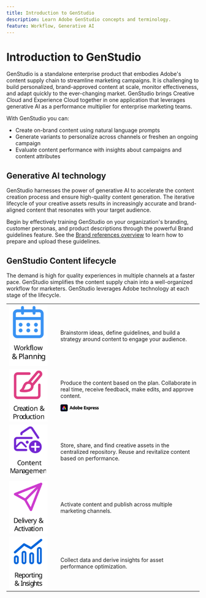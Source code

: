 ```yaml
---
title: Introduction to GenStudio
description: Learn Adobe GenStudio concepts and terminology.
feature: Workflow, Generative AI
---
```


# Introduction to GenStudio

GenStudio is a standalone enterprise product that embodies Adobe's content supply chain to streamline marketing campaigns. It is challenging to build personalized, brand-approved content at scale, monitor effectiveness, and adapt quickly to the ever-changing market. GenStudio brings Creative Cloud and Experience Cloud together in one application that leverages generative AI as a performance multiplier for enterprise marketing teams.

With GenStudio you can:

- Create on-brand content using natural language prompts
- Generate variants to personalize across channels or freshen an ongoing campaign
- Evaluate content performance with insights about campaigns and content attributes

## Generative AI technology

GenStudio harnesses the power of generative AI to accelerate the content creation process and ensure high-quality content generation. The iterative lifecycle of your creative assets results in increasingly accurate and brand-aligned content that resonates with your target audience.

Begin by effectively training GenStudio on your organization's branding, customer personas, and product descriptions through the powerful Brand guidelines feature. See the [Brand references overview](../user-guide/references/overview.md) to learn how to prepare and upload these guidelines.

## GenStudio Content lifecycle

The demand is high for quality experiences in multiple channels at a faster pace. GenStudio simplifies the content supply chain into a well-organized workflow for marketers. GenStudio leverages Adobe technology at each stage of the lifecycle.

<table style="table-layout:fixed">
<tr style="border: 0;">
    <td style="width: 120px;">
        <a>
        <img alt="calendar" src="../assets/csc-workflow-planning.svg" width="100">
        </a>
    </td>
    <td>
        <p>Brainstorm ideas, define guidelines, and build a strategy around content to engage your audience.</p>
    </td>
</tr>
<tr style="border: 0;">
    <td style="width: 120px;">
        <a>
        <img alt="brush and canvas" src="../assets/csc-creation-production.svg" width="100">
        </a>
    </td>
    <td>
        <p>Produce the content based on the plan. Collaborate in real time, receive feedback, make edits, and approve content.</p>
        <p>
            <a><img alt="Adobe Express" src="../assets/logo-AdobeExpress.png" width="100"></a>
        </p>
    </td>
</tr>
<tr style="border: 0;">
    <td style="width: 120px;">
        <a>
        <img alt="images and more" src="../assets/csc-content-mgmt.svg" width="100">
        </a>
    </td>
    <td>
        <p>Store, share, and find creative assets in the centralized repository. Reuse and revitalize content based on performance.</p>
    </td>
</tr>
<tr style="border: 0;">
    <td style="width: 120px;">
        <a>
        <img alt="paper airplane" src="../assets/csc-delivery-activation.svg" width="100">
        </a>
    </td>
    <td>
        <p>Activate content and publish across multiple marketing channels.</P>
    </td>
</tr>
<tr style="border: 0;">
    <td style="width: 120px;">
        <a>
        <img alt="chart" src="../assets/csc-reporting-insights.svg" width="100">
        </a>
    </td>
    <td>
        <p>Collect data and derive insights for asset performance optimization.</p>
    </td>
</tr>
</table>
